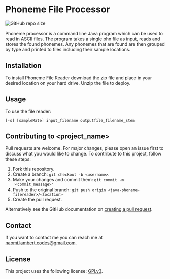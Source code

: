 # Phoneme File Processor

<!--- These are examples. See https://shields.io for others or to customize this set of shields. You might want to include dependencies, project status and licence info here --->
![GitHub repo size](https://img.shields.io/github/repo-size/naomi-codes/java-phoneme-filereader)

Phoneme processor is a command line Java program which can be used to read in ASCII files. The program takes a single phn file as input, reads and stores the found phonemes. Any phonemes that are found are then grouped by type and printed to files including their sample locations.

## Installation

To install Phoneme File Reader download the zip file and place in your desired location on your hard drive. Unzip the file to deploy.

## Usage

To use the file reader:

```
[-s] [sampleRate] input_filename outputfile_filename_stem
```

## Contributing to <project_name>

Pull requests are welcome. For major changes, please open an issue first to discuss what you would like to change.
To contribute to this project, follow these steps:

1. Fork this repository.
2. Create a branch: `git checkout -b <username>`.
3. Make your changes and commit them: `git commit -m '<commit_message>'`
4. Push to the original branch: `git push origin <java-phoneme-filereader>/<location>`
5. Create the pull request.

Alternatively see the GitHub documentation on [creating a pull request](https://help.github.com/en/github/collaborating-with-issues-and-pull-requests/creating-a-pull-request).

## Contact

If you want to contact me you can reach me at naomi.lambert.codes@gmail.com.

## License

This project uses the following license: [GPLv3](https://choosealicense.com/licenses/gpl-3.0/).
